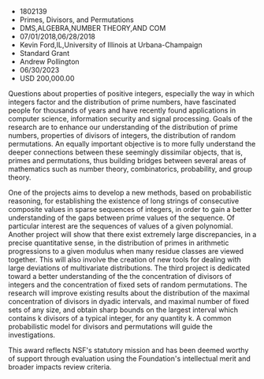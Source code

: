 
* 1802139
* Primes, Divisors, and Permutations
* DMS,ALGEBRA,NUMBER THEORY,AND COM
* 07/01/2018,06/28/2018
* Kevin Ford,IL,University of Illinois at Urbana-Champaign
* Standard Grant
* Andrew Pollington
* 06/30/2023
* USD 200,000.00

Questions about properties of positive integers, especially the way in which
integers factor and the distribution of prime numbers, have fascinated people
for thousands of years and have recently found applications in computer science,
information security and signal processing. Goals of the research are to enhance
our understanding of the distribution of prime numbers, properties of divisors
of integers, the distribution of random permutations. An equally important
objective is to more fully understand the deeper connections between these
seemingly dissimilar objects, that is, primes and permutations, thus building
bridges between several areas of mathematics such as number theory,
combinatorics, probability, and group theory.

One of the projects aims to develop a new methods, based on probabilistic
reasoning, for establishing the existence of long strings of consecutive
composite values in sparse sequences of integers, in order to gain a better
understanding of the gaps between prime values of the sequence. Of particular
interest are the sequences of values of a given polynomial. Another project will
show that there exist extremely large discrepancies, in a precise quantitative
sense, in the distribution of primes in arithmetic progressions to a given
modulus when many residue classes are viewed together. This will also involve
the creation of new tools for dealing with large deviations of multivariate
distributions. The third project is dedicated toward a better understanding of
the the concentration of divisors of integers and the concentration of fixed
sets of random permutations. The research will improve existing results about
the distribution of the maximal concentration of divisors in dyadic intervals,
and maximal number of fixed sets of any size, and obtain sharp bounds on the
largest interval which contains k divisors of a typical integer, for any
quantity k. A common probabilistic model for divisors and permutations will
guide the investigations.

This award reflects NSF's statutory mission and has been deemed worthy of
support through evaluation using the Foundation's intellectual merit and broader
impacts review criteria.
